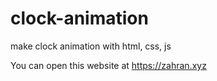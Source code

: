 # clock-animation
make clock animation with html, css, js

You can open this website at https://zahran.xyz
